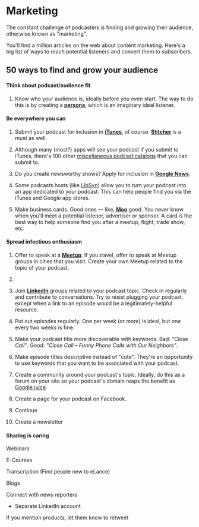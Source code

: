 Marketing
=======

The constant challenge of podcasters is finding and growing their audience, otherwise known as "marketing".

You'll find a million articles on the web about content marketing. Here's a big list of ways to reach potential listeners and convert them to subscribers.

## 50 ways to find and grow your audience

#### Think about podcast/audience fit

1. Know who your audience is, ideally before you even start.  The way to do this is by creating a [**persona**](https://en.wikipedia.org/wiki/Persona#In_marketing), which is an imaginary ideal listener.

#### Be everywhere you can

1. Submit your podcast for inclusion in [**iTunes**](https://buy.itunes.apple.com/WebObjects/MZFinance.woa/wa/publishPodcast), of course.  [**Stitcher**](http://www.stitcher.com/content-providers.php#signup) is a must as well.

1. Although many (most?) apps will see your podcast if you submit to iTunes, there's 100 other [miscellaneous podcast catalogs](http://podcastplaces.com/) that you can submit to.

1. Do you create newsworthy shows?  Apply for inclusion in [**Google News**](https://partnerdash.google.com/partnerdash/d/news#p:id=pfehome).

1. Some podcasts hosts (like [LibSyn](https://www.libsyn.com/custom-mobile-apps/)) allow you to turn your podcast into an app dedicated to your podcast.  This can help people find you via the iTunes and Google app stores.

1. Make business cards.  Good ones — like, [**Moo**](http://moo.com/) good. You never know when you'll meet a potential listener, advertiser or sponsor.  A card is the best way to help someone find you after a meetup, flight, trade show, etc.

#### Spread infectious enthusiasm

1. Offer to speak at a [**Meetup**](meetup.com).  If you travel, offer to speak at Meetup groups in cities that you visit. Create your own Meetup related to the topic of your podcast. 

1. 

1. Join [**LinkedIn**](linkedin.com) groups related to your podcast topic.  Check in regularly and contribute to conversations.  Try to resist plugging your podcast, except when a link to an episode would be a legitimately-helpful resource.

1. Put out episodes regularly.  One per week (or more) is ideal, but one every two weeks is fine.

1. Make your podcast title more discoverable with keywords.  Bad: *"Close Call"*.  Good: *"Close Call – Funny Phone Calls with Our Neighbors"*.

1. Make episode titles descriptive instead of "cute".  They're an opportunity to use keywords that you want to be associated with your podcast.

1. Create a community around your podcast's topic.  Ideally, do this as a forum on your site so your podcast's domain reaps the benefit as [Google juice](https://en.wikipedia.org/wiki/Google_juice).

1. Create a page for your podcast on Facebook.

1. Continue 

1. Create a newsletter

#### Sharing is caring

Webinars

E-Courses

Transcription (Find people new to eLance)

Blogs

Connect with news reporters
- Separate LinkedIn account

If you mention products, let them know to retweet
